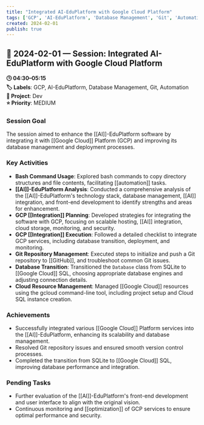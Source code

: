 ```yaml
---
title: "Integrated AI-EduPlatform with Google Cloud Platform"
tags: ['GCP', 'AI-EduPlatform', 'Database Management', 'Git', 'Automation']
created: 2024-02-01
publish: true
---
```


## 📅 2024-02-01 — Session: Integrated AI-EduPlatform with Google Cloud Platform

**🕒 04:30–05:15**  
**🏷️ Labels**: GCP, AI-EduPlatform, Database Management, Git, Automation  
**📂 Project**: Dev  
**⭐ Priority**: MEDIUM  


### Session Goal
The session aimed to enhance the [[AI]]-EduPlatform software by integrating it with [[Google Cloud]] Platform (GCP) and improving its database management and deployment processes.

### Key Activities
- **Bash Command Usage**: Explored bash commands to copy directory structures and file contents, facilitating [[automation]] tasks.
- **[[AI]]-EduPlatform Analysis**: Conducted a comprehensive analysis of the [[AI]]-EduPlatform's technology stack, database management, [[AI]] integration, and front-end development to identify strengths and areas for enhancement.
- **GCP [[Integration]] Planning**: Developed strategies for integrating the software with GCP, focusing on scalable hosting, [[AI]] integration, cloud storage, monitoring, and security.
- **GCP [[Integration]] Execution**: Followed a detailed checklist to integrate GCP services, including database transition, deployment, and monitoring.
- **Git Repository Management**: Executed steps to initialize and push a Git repository to [[GitHub]], and troubleshoot common Git issues.
- **Database Transition**: Transitioned the `Database` class from SQLite to [[Google Cloud]] SQL, choosing appropriate database engines and adjusting connection details.
- **Cloud Resource Management**: Managed [[Google Cloud]] resources using the gcloud command-line tool, including project setup and Cloud SQL instance creation.

### Achievements
- Successfully integrated various [[Google Cloud]] Platform services into the [[AI]]-EduPlatform, enhancing its scalability and database management.
- Resolved Git repository issues and ensured smooth version control processes.
- Completed the transition from SQLite to [[Google Cloud]] SQL, improving database performance and integration.

### Pending Tasks
- Further evaluation of the [[AI]]-EduPlatform's front-end development and user interface to align with the original vision.
- Continuous monitoring and [[optimization]] of GCP services to ensure optimal performance and security.
